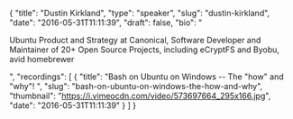{
  "title": "Dustin Kirkland",
  "type": "speaker",
  "slug": "dustin-kirkland",
  "date": "2016-05-31T11:11:39",
  "draft": false,
  "bio": "<p>Ubuntu Product and Strategy at Canonical, Software Developer and Maintainer of 20+ Open Source Projects, including eCryptFS and Byobu, avid homebrewer</p>",
  "recordings": [
    {
      "title": "Bash on Ubuntu on Windows -- The \"how\" and \"why\"! ",
      "slug": "bash-on-ubuntu-on-windows-the-how-and-why",
      "thumbnail": "https://i.vimeocdn.com/video/573697664_295x166.jpg",
      "date": "2016-05-31T11:11:39"
    }
  ]
}